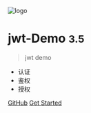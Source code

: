![logo](_media/icon.svg)

# jwt-Demo <small>3.5</small>

> jwt demo

- 认证
- 鉴权
- 授权

[GitHub](https://github.com/dabaoqiang/dabaoqiang-jwt-demo)
[Get Started](#/)
